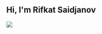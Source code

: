 <h2 class="">Hi, I'm Rifkat Saidjanov</h2>
<img src="https://jino.ru/media/journal/content/bazovye-tegi-html.jpg">


